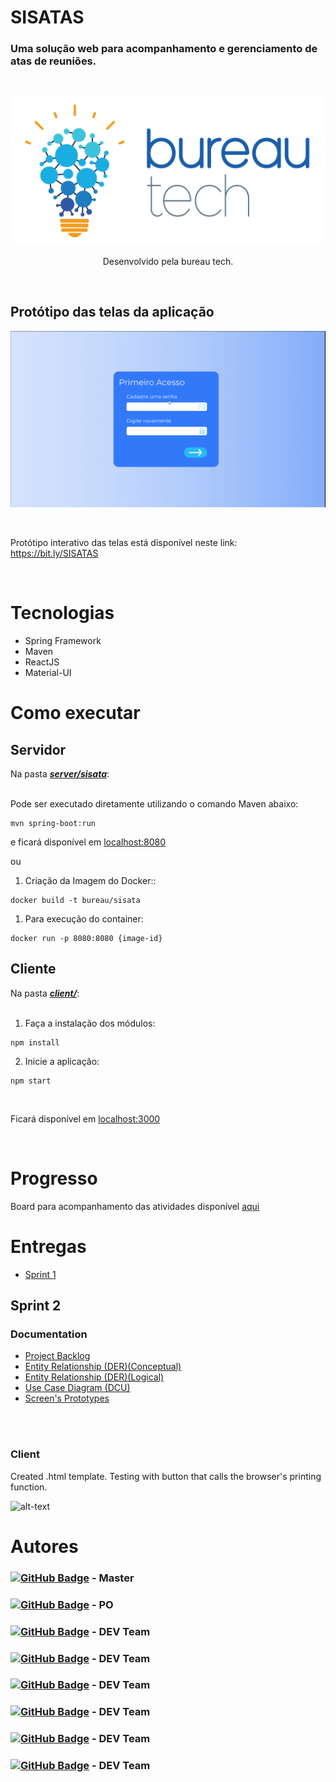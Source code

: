 # SISATAS

### Uma solução web para acompanhamento e gerenciamento de atas de reuniões.

<br>

<div align="center">

![logo](./assets/png/BureauTechLogo.png)

Desenvolvido pela bureau tech.

</div>

<br>

## Protótipo das telas da aplicação

![telas](./assets/gifs/telas.gif)

<br>

Protótipo interativo das telas está disponível neste link: https://bit.ly/SISATAS

<br>

# Tecnologias

- Spring Framework
- Maven
- ReactJS
- Material-UI

# Como executar

## Servidor

Na pasta [***server/sisata***](./server/sisata): </br></br>

Pode ser executado diretamente utilizando o comando Maven abaixo:

```
mvn spring-boot:run
```

e ficará disponível em [localhost:8080](http://localhost/8080)

ou

1. Criação da Imagem do Docker::

```
docker build -t bureau/sisata
```

1. Para execução do container:

```
docker run -p 8080:8080 {image-id}
```


## Cliente

Na pasta [***client/***](./client): </br></br>

1. Faça a instalação dos módulos:
   
```
npm install
```

2. Inicie a aplicação: 

```
npm start
```
</br>

Ficará disponível em [localhost:3000](http://localhost/3000)

</br>

# Progresso

Board para acompanhamento das atividades disponível [aqui](https://www.notion.so/b2249587d2c24f6995f4c7ba8dea304e?v=322477ad68b04c12ac4bc0e36c55bd61)

# Entregas

- [Sprint 1](https://github.com/BureauTech/ProjectSisatas/tree/prod/sprint-1)

## Sprint 2

### Documentation
- [Project Backlog](https://github.com/BureauTech/ProjectSisatas/blob/feature/readme/docs/Product%20Backlog%20-%20SISATAS.pdf)
- [Entity Relationship (DER)(Conceptual)](https://github.com/BureauTech/ProjectSisatas/blob/master/docs/DER_Conceitual_SISATA_Final.png)
- [Entity Relationship (DER)(Logical)](https://github.com/BureauTech/ProjectSisatas/blob/master/docs/DER_Logico_SISATA_Final.png)
- [Use Case Diagram (DCU)](https://github.com/BureauTech/ProjectSisatas/blob/feature/readme/docs/Product%20Backlog%20-%20SISATAS.pdf)
- [Screen's Prototypes](https://github.com/BureauTech/ProjectSisatas/blob/prod/sprint-1/docs/Prototipo_telas_v1.pdf) 

</br>


</br>

### Client
Created .html template. 
Testing with button that calls the browser's printing function.

![alt-text](https://github.com/BureauTech/ProjectSisatas/blob/feature/readme/assets/gifs/download_pdf.gif)

# Autores

### [![GitHub Badge](https://img.shields.io/github/followers/bibiacoutinho?label=bibiacoutinho&style=for-the-badge&color=black&link=https://github.com/bibiacoutinho)](https://github.com/bibiacoutinho) - Master <br>

### [![GitHub Badge](https://img.shields.io/github/followers/charles-ramos?label=charles-ramos&style=for-the-badge&color=black&link=https://github.com/charles-ramos)](https://github.com/charles-ramos) - PO <br>

### [![GitHub Badge](https://img.shields.io/github/followers/anaclaragraciano?label=anaclaragraciano&style=for-the-badge&color=black&link=https://github.com/anaclaragraciano)](https://github.com/anaclaragraciano) - DEV Team <br>

### [![GitHub Badge](https://img.shields.io/github/followers/caiquesjc?label=caiquesjc&style=for-the-badge&color=black&link=https://github.com/caiquesjc)](https://github.com/caiquesjc) - DEV Team <br>

### [![GitHub Badge](https://img.shields.io/github/followers/danielsantosoliveira?label=danielsantosoliveira&style=for-the-badge&color=black&link=https://github.com/danielsantosoliveira)](https://github.com/danielsantosoliveira) - DEV Team<br>

### [![GitHub Badge](https://img.shields.io/github/followers/Denis-Lima?label=Denis-Lima&style=for-the-badge&color=black&link=https://github.com/Denis-Lima)](https://github.com/Denis-Lima) - DEV Team <br>

### [![GitHub Badge](https://img.shields.io/github/followers/JoaoPSPereira?label=JoaoPSPereira&style=for-the-badge&color=black&link=https://github.com/JoaoPSPereira)](https://github.com/JoaoPSPereira) - DEV Team <br>

### [![GitHub Badge](https://img.shields.io/github/followers/WeDias?label=WeDias&style=for-the-badge&color=black&link=https://github.com/WeDias)](https://github.com/WeDias) - DEV Team <br>